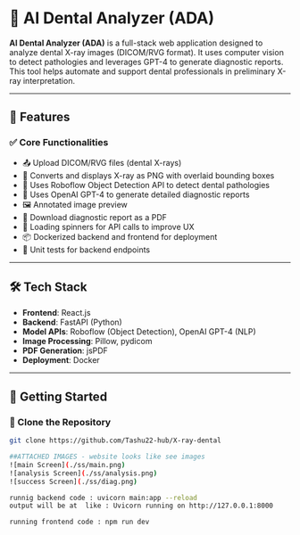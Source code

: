 # 🦷 AI Dental Analyzer (ADA)

**AI Dental Analyzer (ADA)** is a full-stack web application designed to analyze dental X-ray images (DICOM/RVG format). It uses computer vision to detect pathologies and leverages GPT-4 to generate diagnostic reports. This tool helps automate and support dental professionals in preliminary X-ray interpretation.

---

## 📁 Features

### ✅ Core Functionalities
- 📤 Upload DICOM/RVG files (dental X-rays)
- 📸 Converts and displays X-ray as PNG with overlaid bounding boxes
- 🧠 Uses Roboflow Object Detection API to detect dental pathologies
- 📑 Uses OpenAI GPT-4 to generate detailed diagnostic reports
- 🖼️ Annotated image preview
- 📄 Download diagnostic report as a PDF
- 🔄 Loading spinners for API calls to improve UX
- 📦 Dockerized backend and frontend for deployment
- 🧪 Unit tests for backend endpoints

---

## 🛠️ Tech Stack

- **Frontend**: React.js
- **Backend**: FastAPI (Python)
- **Model APIs**: Roboflow (Object Detection), OpenAI GPT-4 (NLP)
- **Image Processing**: Pillow, pydicom
- **PDF Generation**: jsPDF
- **Deployment**: Docker

---

## 🚀 Getting Started

### 📂 Clone the Repository

```bash
git clone https://github.com/Tashu22-hub/X-ray-dental

##ATTACHED IMAGES - website looks like see images 
![main Screen](./ss/main.png)
![analysis Screen](./ss/analysis.png)
![success Screen](./ss/diag.png)

runnig backend code : uvicorn main:app --reload
output will be at  like : Uvicorn running on http://127.0.0.1:8000

running frontend code : npm run dev


